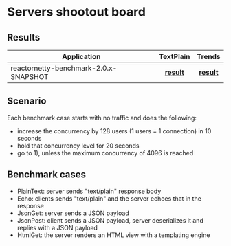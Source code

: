 # Servers shootout board
## Results

| Application  | TextPlain | Trends |
| ---  | :---: | :---: |
| reactornetty-benchmark-2.0.x-SNAPSHOT | [**result**](bench/reactornetty-benchmark-2.0.x-SNAPSHOT/TextPlain/index.html) | [**result**](bench/reactornetty-benchmark-2.0.x-SNAPSHOT/Trends/index.html) |

## Scenario

Each benchmark case starts with no traffic and does the following:

- increase the concurrency by 128 users (1 users = 1 connection) in 10 seconds
- hold that concurrency level for 20 seconds
- go to 1), unless the maximum concurrency of 4096 is reached

## Benchmark cases
- PlainText: server sends "text/plain" response body
- Echo: clients sends "text/plain" and the server echoes that in the response
- JsonGet: server sends a JSON payload
- JsonPost: client sends a JSON payload, server deserializes it and replies with a JSON payload
- HtmlGet: the server renders an HTML view with a templating engine
